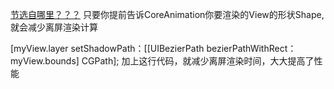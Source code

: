 






[节选自哪里？？？](？？？？)
只要你提前告诉CoreAnimation你要渲染的View的形状Shape,就会减少离屏渲染计算

[myView.layer setShadowPath：[[UIBezierPath
    bezierPathWithRect：myView.bounds] CGPath];
加上这行代码，就减少离屏渲染时间，大大提高了性能
